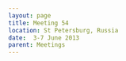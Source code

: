 ```yaml
---
layout: page
title: Meeting 54
location: St Petersburg, Russia
date:  3-7 June 2013
parent: Meetings
---
```

